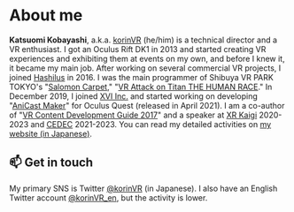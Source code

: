 # About me

**Katsuomi Kobayashi**, a.k.a. [korinVR](https://twitter.com/korinVR_en) (he/him) is a technical director and a VR enthusiast. I got an Oculus Rift DK1 in 2013 and started creating VR experiences and exhibiting them at events on my own, and before I knew it, it became my main job. After working on several commercial VR projects, I joined [Hashilus](https://hashilus.com/) in 2016. I was the main programmer of Shibuya VR PARK TOKYO's "[Salomon Carpet](https://www.youtube.com/watch?v=9ZSA5xTqKyQ)," "[VR Attack on Titan THE HUMAN RACE](https://www.youtube.com/watch?v=gqcSkKzAL-0)." In December 2019, I joined [XVI Inc.](https://www.xvi.co.jp/en/) and started working on developing "[AniCast Maker](https://anicast-maker.com/en/)" for Oculus Quest (released in April 2021). I am a co-author of "[VR Content Development Guide 2017](https://www.amazon.co.jp/dp/B0722Y22FK)" and a speaker at [XR Kaigi](https://xrkaigi.com/) 2020-2023 and [CEDEC](https://cedec.cesa.or.jp/) 2021-2023. You can read my detailed activities on [my website (in Japanese)](https://framesynthesis.jp/about/).

## 📫  Get in touch

My primary SNS is Twitter <a href="https://twitter.com/korinVR">@korinVR</a> (in Japanese). I also have an English Twitter account <a href="https://twitter.com/korinVR_en">@korinVR_en</a>, but the activity is lower.

<!--
**korinVR/korinVR** is a ✨ _special_ ✨ repository because its `README.md` (this file) appears on your GitHub profile.

Here are some ideas to get you started:

- 🔭 I’m currently working on ...
- 🌱 I’m currently learning ...
- 👯 I’m looking to collaborate on ...
- 🤔 I’m looking for help with ...
- 💬 Ask me about ...
- 📫 How to reach me: ...
- 😄 Pronouns: ...
- ⚡ Fun fact: ...
-->
